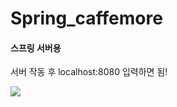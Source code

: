 # Spring_caffemore
#### 스프링 서버용

서버 작동 후 localhost:8080 입력하면 됨!

<img src="https://user-images.githubusercontent.com/66946182/103851172-7035a580-50ec-11eb-8faa-f165f7462f73.png">

